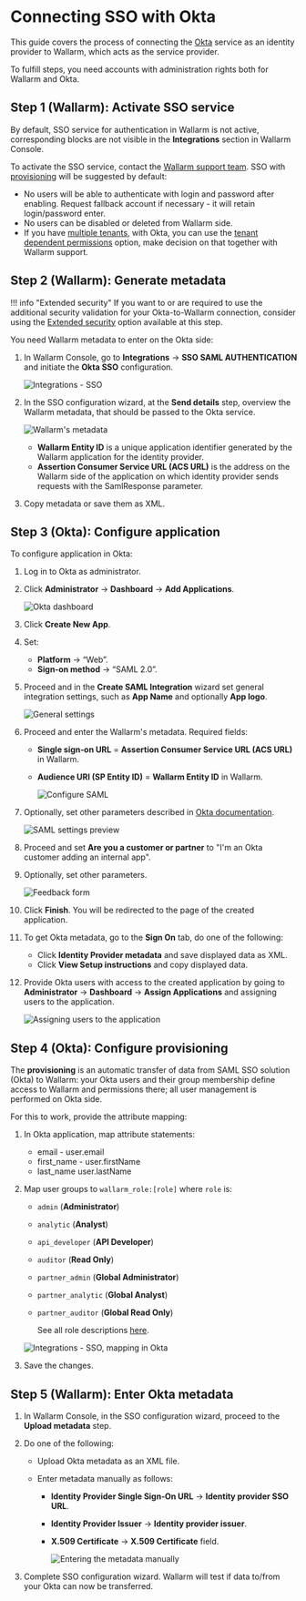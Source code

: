 #   Connecting SSO with Okta

[link-okta]:                        https://www.okta.com/
[img-dashboard]:            ../../../images/admin-guides/configuration-guides/sso/okta/dashboard.png
[img-general]:              ../../../images/admin-guides/configuration-guides/sso/okta/wizard-general.png  
[img-saml]:                 ../../../images/admin-guides/configuration-guides/sso/okta/wizard-saml.png
[img-saml-preview]:         ../../../images/admin-guides/configuration-guides/sso/okta/wizard-saml-preview.png
[img-feedback]:             ../../../images/admin-guides/configuration-guides/sso/okta/wizard-feedback.png
[link-okta-docs]:           https://help.okta.com/en/prod/Content/Topics/Apps/Apps_App_Integration_Wizard.htm
[img-transfer-metadata-manually]:   ../../../images/admin-guides/configuration-guides/sso/okta/transfer-metadata-manually.png
[img-sp-wizard-finish]:             ../../../images/admin-guides/configuration-guides/sso/okta/sp-wizard-finish.png
[img-sp-metadata]:              ../../../images/admin-guides/configuration-guides/sso/okta/sp-metadata.png
[img-assignments]:  ../../../images/admin-guides/configuration-guides/sso/okta/assignments.png

This guide covers the process of connecting the [Okta][link-okta] service as an identity provider to Wallarm, which acts as the service provider.

To fulfill steps, you need accounts with administration rights both for Wallarm and Okta.

## Step 1 (Wallarm): Activate SSO service

By default, SSO service for authentication in Wallarm is not active, corresponding blocks are not visible in the **Integrations** section in Wallarm Console.

To activate the SSO service, contact the [Wallarm support team](https://support.wallarm.com/). SSO with [provisioning](#step-4-saml-sso-solution-configure-provisioning) will be suggested by default:

* No users will be able to authenticate with login and password after enabling. Request fallback account if necessary - it will retain login/password enter.
* No users can be disabled or deleted from Wallarm side.
* If you have [multiple tenants](../../../installation/multi-tenant/overview.md), with Okta, you can use the [tenant dependent permissions](intro.md#tenant-dependent-permissions) option, make decision on that together with Wallarm support.

## Step 2 (Wallarm): Generate metadata

!!! info "Extended security"
    If you want to or are required to use the additional security validation for your Okta-to-Wallarm connection, consider using the [Extended security](setup.md#extended-security) option available at this step.

You need Wallarm metadata to enter on the Okta side:

1. In Wallarm Console, go to **Integrations** → **SSO SAML AUTHENTICATION** and initiate the **Okta SSO** configuration.

    ![Integrations - SSO](../../../images/admin-guides/configuration-guides/sso/sso-integration-add.png)

1. In the SSO configuration wizard, at the **Send details** step, overview the Wallarm metadata, that should be passed to the Okta service.

    ![Wallarm's metadata][img-sp-metadata]

    * **Wallarm Entity ID** is a unique application identifier generated by the Wallarm application for the identity provider.
    * **Assertion Consumer Service URL (ACS URL)** is the address on the Wallarm side of the application on which identity provider sends requests with the SamlResponse parameter.

1. Copy metadata or save them as XML.

## Step 3 (Okta): Configure application

To configure application in Okta:

1. Log in to Okta as administrator.
1. Click **Administrator** → **Dashboard** → **Add Applications**.

    ![Okta dashboard][img-dashboard]

1. Click **Create New App**.
1. Set:

    * **Platform** → “Web”.
    * **Sign‑on method** → “SAML 2.0”.

1. Proceed and in the **Create SAML Integration** wizard set general integration settings, such as **App Name** and optionally **App logo**.

    ![General settings][img-general]

1. Proceed and enter the Wallarm's metadata. Required fields:

    *   **Single sign‑on URL** = **Assertion Consumer Service URL (ACS URL)** in Wallarm.
    *   **Audience URI (SP Entity ID)** = **Wallarm Entity ID** in Wallarm.

        ![Configure SAML][img-saml]

1. Optionally, set other parameters described in [Okta documentation][link-okta-docs].

    ![SAML settings preview][img-saml-preview]

1.  Proceed and set **Are you a customer or partner** to "I'm an Okta customer adding an internal app".
1. Optionally, set other parameters.

    ![Feedback form][img-feedback]

1. Click **Finish**. You will be redirected to the page of the created application.
1. To get Okta metadata, go to the **Sign On** tab, do one of the following:

    * Click **Identity Provider metadata** and save displayed data as XML.
    * Click **View Setup instructions** and copy displayed data.

1. Provide Okta users with access to the created application by going to **Administrator** → **Dashboard** → **Assign Applications** and assigning users to the application.

    ![Assigning users to the application][img-assignments]

## Step 4 (Okta): Configure provisioning

The **provisioning** is an automatic transfer of data from SAML SSO solution (Okta) to Wallarm: your Okta users and their group membership define access to Wallarm and permissions there; all user management is performed on Okta side.

For this to work, provide the attribute mapping:

1. In Okta application, map attribute statements:

    * email - user.email
    * first_name - user.firstName
    * last_name user.lastName

1. Map user groups to `wallarm_role:[role]` where `role` is:

    * `admin` (**Administrator**)
    * `analytic` (**Analyst**)
    * `api_developer` (**API Developer**)
    * `auditor` (**Read Only**)
    * `partner_admin` (**Global Administrator**)
    * `partner_analytic` (**Global Analyst**)
    * `partner_auditor` (**Global Read Only**)
    
        See all role descriptions [here](../../../user-guides/settings/users.md#user-roles).

    ![Integrations - SSO, mapping in Okta](../../../images/admin-guides/configuration-guides/sso/okta/wallarm-sso-okta-mapping.png)

1. Save the changes.

## Step 5 (Wallarm): Enter Okta metadata

1. In Wallarm Console, in the SSO configuration wizard, proceed to the **Upload metadata** step.
1. Do one of the following:

    * Upload Okta metadata as an XML file.
    * Enter metadata manually as follows:
    
        *   **Identity Provider Single Sign‑On URL** → **Identity provider SSO URL**.
        *   **Identity Provider Issuer** → **Identity provider issuer**.
        *   **X.509 Certificate** → **X.509 Certificate** field.
    
            ![Entering the metadata manually][img-transfer-metadata-manually]
    
1. Complete SSO configuration wizard. Wallarm will test if data to/from your Okta can now be transferred.
